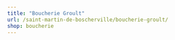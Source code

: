 ```yaml
---
title: "Boucherie Groult"
url: /saint-martin-de-boscherville/boucherie-groult/
shop: boucherie
---
```

